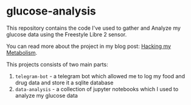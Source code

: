 # glucose-analysis

This repository contains the code I've used to gather and Analyze my glucose data using the Freestyle Libre 2 sensor. 

You can read more about the project in my blog post: [Hacking my Metabolism](https://zbeegnew.dev/life/hacking_my_metabolism/).

This projects consists of two main parts:
1) `telegram-bot` - a telegram bot which allowed me to log my food and drug data and store it a sqlite database
2) `data-analysis` - a collection of jupyter notebooks which I used to analyze my glucose data